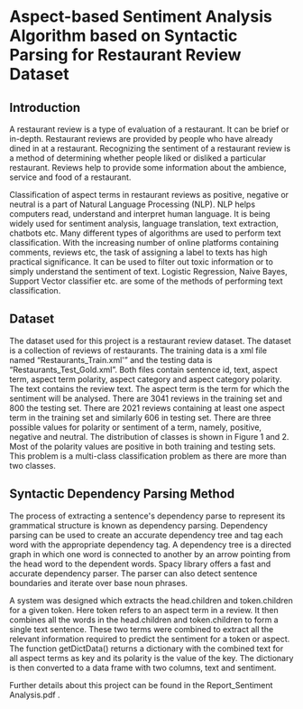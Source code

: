 # Aspect-based Sentiment Analysis Algorithm based on Syntactic Parsing for Restaurant Review Dataset

## Introduction
A restaurant review is a type of evaluation of a restaurant. It can be brief or in-depth. Restaurant reviews are provided by people who have already dined in at a restaurant. Recognizing the sentiment of a restaurant review is a method of determining whether people liked or disliked a particular restaurant. Reviews help to provide some information about the ambience, service and food of a restaurant.

Classification of aspect terms in restaurant reviews as positive, negative or neutral is a part of Natural Language Processing (NLP). NLP helps computers read, understand and interpret human language. It is being widely used for sentiment analysis, language translation, text extraction, chatbots etc. Many different types of algorithms are used to perform text classification. With the increasing number of online platforms containing comments, reviews etc, the task of assigning a label to texts has high practical significance. It can be used to filter out toxic information or to simply understand the sentiment of text. Logistic Regression, Naive Bayes, Support Vector classifier etc. are some of the methods of performing text classification.

## Dataset 
The dataset used for this project is a restaurant review dataset. The dataset is a collection of reviews of restaurants. The training data is a xml file named “Restaurants_Train.xml'” and the testing data is “Restaurants_Test_Gold.xml”. Both files contain sentence id, text, aspect term, aspect term polarity, aspect category and aspect category polarity. The text contains the review text. The aspect term is the term for which the sentiment will be analysed. There are 3041 reviews in the training set and 800 the testing set. There are 2021 reviews containing at least one aspect term in the training set and similarly 606 in testing set. There are three possible values for polarity or sentiment of a term, namely, positive, negative and neutral. The distribution of classes is shown in Figure 1 and 2. Most of the polarity values are positive in both training and testing sets. This problem is a multi-class classification problem as there are more than two classes.

## Syntactic Dependency Parsing Method
The process of extracting a sentence's dependency parse to represent its grammatical structure is known as dependency parsing. Dependency parsing can be used to create an accurate dependency tree and tag each word with the appropriate dependency tag. A dependency tree is a directed graph in which one word is connected to another by an arrow pointing from the head word to the dependent words. Spacy library offers a fast and accurate dependency parser. The parser can also detect sentence boundaries and iterate over base noun phrases.

A system was designed which extracts the head.children and token.children for a given token. Here token refers to an aspect term in a review. It then combines all the words in the head.children and token.children to form a single text sentence. These two terms were combined to extract all the relevant information required to predict the sentiment for a token or aspect. The function getDictData() returns a dictionary with the combined text for all aspect terms as key and its polarity is the value of the key. The dictionary is then converted to a data frame with two columns, text and sentiment.

Further details about this project can be found in the Report_Sentiment Analysis.pdf .

